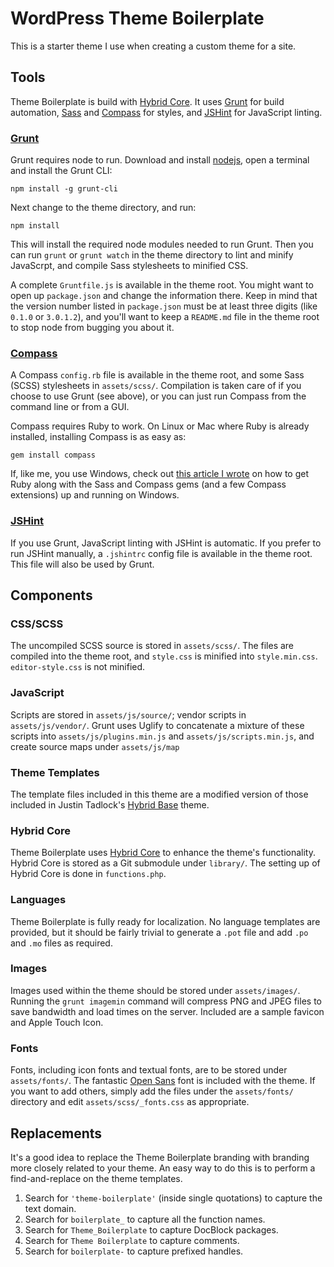 # WordPress Theme Boilerplate

This is a starter theme I use when creating a custom theme for a site.

## Tools

Theme Boilerplate is build with [Hybrid Core](https://github.com/justintadlock/hybrid-core). It uses [Grunt](http://gruntjs.com) for build automation, [Sass](http://sass-lang.com) and [Compass](http://compass-style.com) for styles, and [JSHint](http://jshint.com) for JavaScript linting.

### [Grunt](http://gruntjs.com)

Grunt requires node to run. Download and install [nodejs](http://nodejs.org), open a terminal and install the Grunt CLI:

    npm install -g grunt-cli

Next change to the theme directory, and run:

    npm install

This will install the required node modules needed to run Grunt. Then you can run `grunt` or `grunt watch` in the theme directory to lint and minify JavaScrpt, and compile Sass stylesheets to minified CSS.

A complete `Gruntfile.js` is available in the theme root. You might want to open up `package.json` and change the information there. Keep in mind that the version number listed in `package.json` must be at least three digits (like `0.1.0` or `3.0.1.2`), and you'll want to keep a `README.md` file in the theme root to stop node from bugging you about it.

### [Compass](http://compass-style.com)

A Compass `config.rb` file is available in the theme root, and some Sass (SCSS) stylesheets in `assets/scss/`. Compilation is taken care of if you choose to use Grunt (see above), or you can just run Compass from the command line or from a GUI.

Compass requires Ruby to work. On Linux or Mac where Ruby is already installed, installing Compass is as easy as:

    gem install compass

If, like me, you use Windows, check out [this article I wrote](http://bungeshea.com/installing-sass-compass-on-windows) on how to get Ruby along with the Sass and Compass gems (and a few Compass extensions) up and running on Windows.

### [JSHint](http://jshint.com)

If you use Grunt, JavaScript linting with JSHint is automatic. If you prefer to run JSHint manually, a `.jshintrc` config file is available in the theme root. This file will also be used by Grunt.

## Components

### CSS/SCSS

The uncompiled SCSS source is stored in `assets/scss/`. The files are compiled into the theme root, and `style.css` is minified into `style.min.css`. `editor-style.css` is not minified.

### JavaScript

Scripts are stored in `assets/js/source/`; vendor scripts in `assets/js/vendor/`. Grunt uses Uglify to concatenate a mixture of these scripts into `assets/js/plugins.min.js` and `assets/js/scripts.min.js`, and create source maps under `assets/js/map`

### Theme Templates

The template files included in this theme are a modified version of those included in Justin Tadlock's [Hybrid Base](https://github.com/justintadlock/hybrid-base) theme.

### Hybrid Core

Theme Boilerplate uses [Hybrid Core](https://github.com/justintadlock/hybrid-core) to enhance the theme's functionality. Hybrid Core is stored as a Git submodule under `library/`. The setting up of Hybrid Core is done in `functions.php`.

### Languages

Theme Boilerplate is fully ready for localization. No language templates are provided, but it should be fairly trivial to generate a `.pot` file and add `.po` and `.mo` files as required.

### Images

Images used within the theme should be stored under `assets/images/`. Running the `grunt imagemin` command will compress PNG and JPEG files to save bandwidth and load times on the server. Included are a sample favicon and Apple Touch Icon.

### Fonts

Fonts, including icon fonts and textual fonts, are to be stored under `assets/fonts/`. The fantastic [Open Sans](http://opensans.com) font is included with the theme. If you want to add others, simply add the files under the `assets/fonts/` directory and edit `assets/scss/_fonts.css` as appropriate.

## Replacements

It's a good idea to replace the Theme Boilerplate branding with branding more closely related to your theme. An easy way to do this is to perform a find-and-replace on the theme templates.

1. Search for `'theme-boilerplate'` (inside single quotations) to capture the text domain.
2. Search for `boilerplate_` to capture all the function names.
3. Search for `Theme_Boilerplate` to capture DocBlock packages.
4. Search for `Theme Boilerplate` to capture comments.
5. Search for `boilerplate-` to capture prefixed handles.
